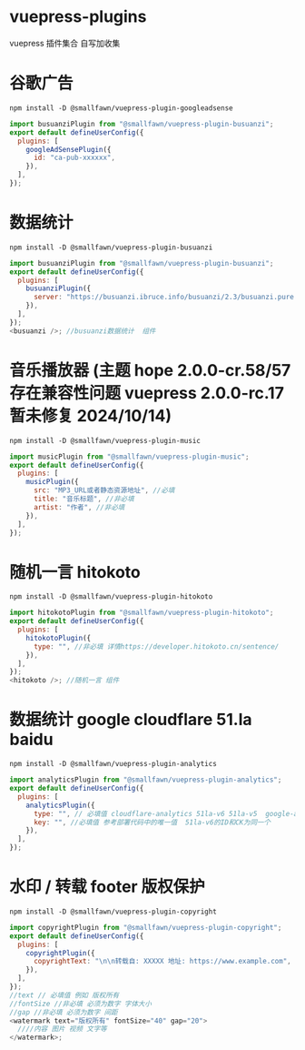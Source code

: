 # vuepress-plugins

vuepress 插件集合 自写加收集

# 谷歌广告

```shell
npm install -D @smallfawn/vuepress-plugin-googleadsense
```

```js
import busuanziPlugin from "@smallfawn/vuepress-plugin-busuanzi";
export default defineUserConfig({
  plugins: [
    googleAdSensePlugin({
      id: "ca-pub-xxxxxx",
    }),
  ],
});
```

# 数据统计

```shell
npm install -D @smallfawn/vuepress-plugin-busuanzi
```

```js
import busuanziPlugin from "@smallfawn/vuepress-plugin-busuanzi";
export default defineUserConfig({
  plugins: [
    busuanziPlugin({
      server: "https://busuanzi.ibruce.info/busuanzi/2.3/busuanzi.pure.mini.js",
    }),
  ],
});
<busuanzi />; //busuanzi数据统计  组件
```

# 音乐播放器 (主题 hope 2.0.0-cr.58/57 存在兼容性问题 vuepress 2.0.0-rc.17 暂未修复 2024/10/14)

```shell
npm install -D @smallfawn/vuepress-plugin-music
```

```js
import musicPlugin from "@smallfawn/vuepress-plugin-music";
export default defineUserConfig({
  plugins: [
    musicPlugin({
      src: "MP3_URL或者静态资源地址", //必填
      title: "音乐标题", //非必填
      artist: "作者", //非必填
    }),
  ],
});
```

# 随机一言 hitokoto

```shell
npm install -D @smallfawn/vuepress-plugin-hitokoto
```

```js
import hitokotoPlugin from "@smallfawn/vuepress-plugin-hitokoto";
export default defineUserConfig({
  plugins: [
    hitokotoPlugin({
      type: "", //非必填 详情https://developer.hitokoto.cn/sentence/
    }),
  ],
});
<hitokoto />; //随机一言 组件
```

# 数据统计 google cloudflare 51.la baidu

```shell
npm install -D @smallfawn/vuepress-plugin-analytics
```

```js
import analyticsPlugin from "@smallfawn/vuepress-plugin-analytics";
export default defineUserConfig({
  plugins: [
    analyticsPlugin({
      type: "", // 必填值 cloudflare-analytics 51la-v6 51la-v5  google-analytics baidu-tongji
      key: "", //必填值 参考部署代码中的唯一值  51la-v6的ID和CK为同一个
    }),
  ],
});
```

# 水印 / 转载 footer 版权保护

```shell
npm install -D @smallfawn/vuepress-plugin-copyright
```

```js
import copyrightPlugin from "@smallfawn/vuepress-plugin-copyright";
export default defineUserConfig({
  plugins: [
    copyrightPlugin({
      copyrightText: "\n\n转载自: XXXXX 地址: https://www.example.com",
    }),
  ],
});
//text // 必填值 例如 版权所有
//fontSize //非必填 必须为数字 字体大小
//gap //非必填 必须为数字 间距
<watermark text="版权所有" fontSize="40" gap="20">
  ////内容 图片 视频 文字等
</watermark>;
```
